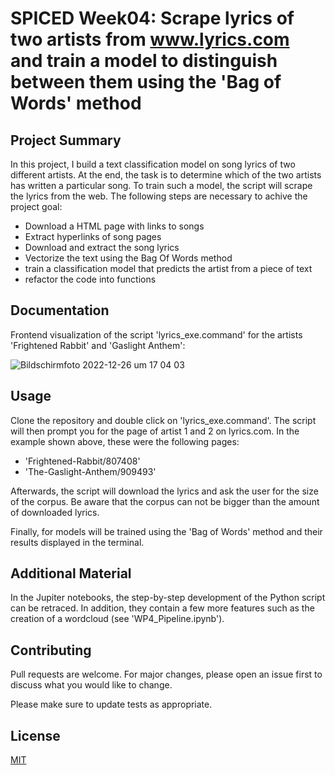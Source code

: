 # SPICED Week04: Scrape lyrics of two artists from www.lyrics.com and train a model to distinguish between them using the 'Bag of Words' method

## Project Summary

In this project, I build a text classification model on song lyrics of two different artists. At the end, the task is to determine which of the two artists has written a particular song. To train such a model, the script will scrape the lyrics from the web. The following steps are necessary to achive the project goal:

- Download a HTML page with links to songs
- Extract hyperlinks of song pages
- Download and extract the song lyrics
- Vectorize the text using the Bag Of Words method
- train a classification model that predicts the artist from a piece of text
- refactor the code into functions

## Documentation

Frontend visualization of the script 'lyrics_exe.command' for the artists 'Frightened Rabbit' and 'Gaslight Anthem':

![Bildschirmfoto 2022-12-26 um 17 04 03](https://user-images.githubusercontent.com/61935581/209566110-463c7bb6-e3ec-4947-87b2-7a42669ec49a.png)

## Usage

Clone the repository and double click on 'lyrics_exe.command'. The script will then prompt you for the page of artist 1 and 2 on lyrics.com.
In the example shown above, these were the following pages:

- 'Frightened-Rabbit/807408'
- 'The-Gaslight-Anthem/909493'

Afterwards, the script will download the lyrics and ask the user for the size of the corpus. Be aware that the corpus can not be bigger than the amount of downloaded lyrics.

Finally, for models will be trained using the 'Bag of Words' method and their results displayed in the terminal.

## Additional Material

In the Jupiter notebooks, the step-by-step development of the Python script can be retraced. In addition, they contain a few more features such as the creation of a wordcloud (see 'WP4_Pipeline.ipynb').

## Contributing

Pull requests are welcome. For major changes, please open an issue first
to discuss what you would like to change.

Please make sure to update tests as appropriate.

## License

[MIT](https://choosealicense.com/licenses/mit/)
